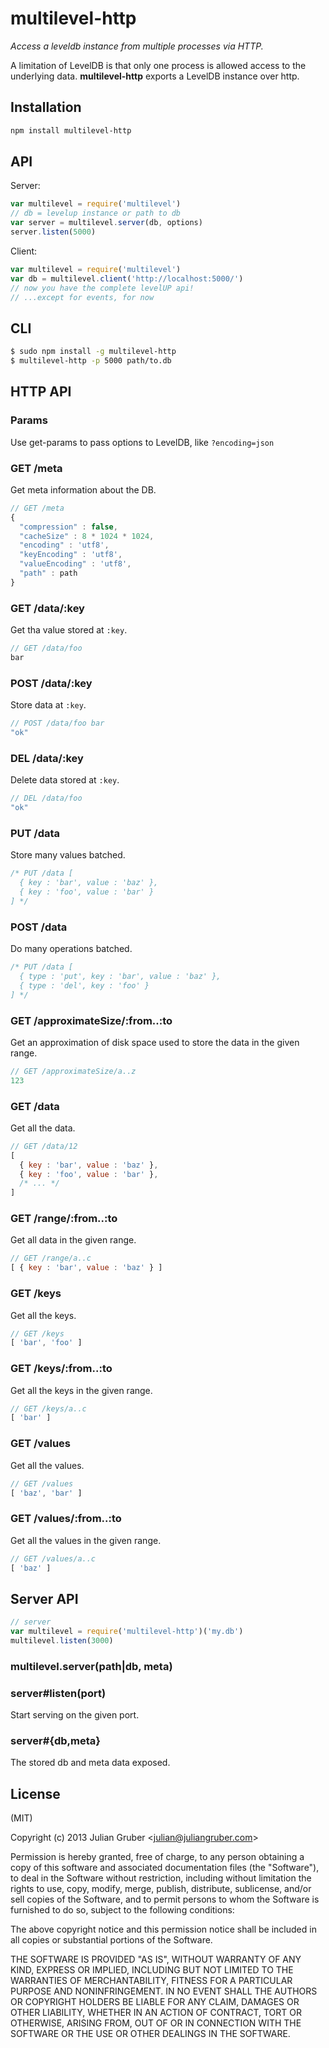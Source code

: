 # multilevel-http

*Access a leveldb instance from multiple processes via HTTP.*

A limitation of LevelDB is that only one process is allowed access to the underlying data. **multilevel-http** exports a LevelDB instance over http.

## Installation

```bash
npm install multilevel-http
```

## API

Server:

```js
var multilevel = require('multilevel')
// db = levelup instance or path to db
var server = multilevel.server(db, options)
server.listen(5000)
```

Client:

```js
var multilevel = require('multilevel')
var db = multilevel.client('http://localhost:5000/')
// now you have the complete levelUP api!
// ...except for events, for now
```

## CLI

```bash
$ sudo npm install -g multilevel-http
$ multilevel-http -p 5000 path/to.db
```

## HTTP API

### Params

Use get-params to pass options to LevelDB, like `?encoding=json`

### GET /meta

Get meta information about the DB.

```js
// GET /meta
{
  "compression" : false,
  "cacheSize" : 8 * 1024 * 1024,
  "encoding" : 'utf8',
  "keyEncoding" : 'utf8',
  "valueEncoding" : 'utf8',
  "path" : path
}
```

### GET /data/:key

Get tha value stored at `:key`.

```js
// GET /data/foo
bar
```

### POST /data/:key

Store data at `:key`.

```js
// POST /data/foo bar
"ok"
```

### DEL /data/:key

Delete data stored at `:key`.

```js
// DEL /data/foo
"ok"
```

### PUT /data

Store many values batched.

```js
/* PUT /data [
  { key : 'bar', value : 'baz' },
  { key : 'foo', value : 'bar' }
] */
```

### POST /data

Do many operations batched.

```js
/* PUT /data [
  { type : 'put', key : 'bar', value : 'baz' },
  { type : 'del', key : 'foo' }
] */
```

### GET /approximateSize/:from..:to

Get an approximation of disk space used to store the data in the given range.

```js
// GET /approximateSize/a..z
123
```

### GET /data

Get all the data.

```js
// GET /data/12
[
  { key : 'bar', value : 'baz' },
  { key : 'foo', value : 'bar' },
  /* ... */
]
```

### GET /range/:from..:to

Get all data in the given range.

```js
// GET /range/a..c
[ { key : 'bar', value : 'baz' } ]
```

### GET /keys

Get all the keys.

```js
// GET /keys
[ 'bar', 'foo' ]
```

### GET /keys/:from..:to

Get all the keys in the given range.

```js
// GET /keys/a..c
[ 'bar' ]
```

### GET /values

Get all the values.

```js
// GET /values
[ 'baz', 'bar' ]
```

### GET /values/:from..:to

Get all the values in the given range.

```js
// GET /values/a..c
[ 'baz' ]
```

## Server API

```js
// server
var multilevel = require('multilevel-http')('my.db')
multilevel.listen(3000)
```

### multilevel.server(path|db, meta)

### server#listen(port)

Start serving on the given port.

### server#{db,meta}

The stored db and meta data exposed.

## License

(MIT)

Copyright (c) 2013 Julian Gruber &lt;julian@juliangruber.com&gt;

Permission is hereby granted, free of charge, to any person obtaining a copy of this software and associated documentation files (the "Software"), to deal in the Software without restriction, including without limitation the rights to use, copy, modify, merge, publish, distribute, sublicense, and/or sell copies of the Software, and to permit persons to whom the Software is furnished to do so, subject to the following conditions:

The above copyright notice and this permission notice shall be included in all copies or substantial portions of the Software.

THE SOFTWARE IS PROVIDED "AS IS", WITHOUT WARRANTY OF ANY KIND, EXPRESS OR IMPLIED, INCLUDING BUT NOT LIMITED TO THE WARRANTIES OF MERCHANTABILITY, FITNESS FOR A PARTICULAR PURPOSE AND NONINFRINGEMENT. IN NO EVENT SHALL THE AUTHORS OR COPYRIGHT HOLDERS BE LIABLE FOR ANY CLAIM, DAMAGES OR OTHER LIABILITY, WHETHER IN AN ACTION OF CONTRACT, TORT OR OTHERWISE, ARISING FROM, OUT OF OR IN CONNECTION WITH THE SOFTWARE OR THE USE OR OTHER DEALINGS IN THE SOFTWARE.
